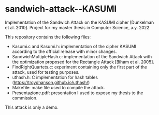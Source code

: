 # sandwich-attack--KASUMI
Implementation of the Sandwich Attack on the KASUMI cipher [Dunkelman et al. 2010]. Project for my master thesis in Computer Science, a.y. 2022

This repository contains the following files:
- Kasumi.c and Kasumi.h: implementation of the cipher KASUMI according to the official release with minor changes.
- SandwichMultipleHash.c: implementation of the Sandwich Attack with the optimization proposed for the Rectangle Attack [Biham et al. 2005].
- FindRightQuartets.c: experiment containing only the first part of the attack, used for testing purposes.
- uthash.h: C implementation for hash tables (https://troydhanson.github.io/uthash/)
- Makefile: make file used to compile the attack.
- Presentazione.pdf: presentation I used to expose my thesis to the commission.

This attack is only a demo.
